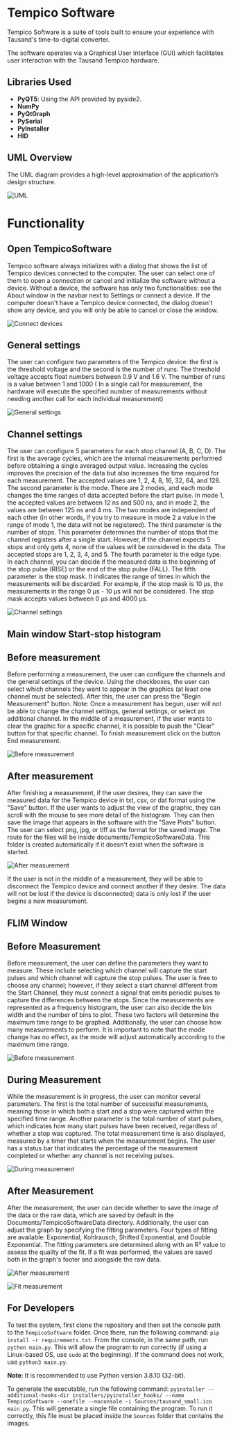 # Tempico Software

Tempico Software is a suite of tools built to ensure your experience with Tausand's time-to-digital converter.

The software operates via a Graphical User Interface (GUI) which facilitates user interaction with the Tausand Tempico hardware.

## Libraries Used
- **PyQT5**: Using the API provided by pyside2.
- **NumPy**
- **PyQtGraph**
- **PySerial**
- **PyInstaller**
- **HID**

## UML Overview

The UML diagram provides a high-level approximation of the application’s design structure.

![UML](https://github.com/Tausand-dev/TempicoSoftware/blob/main/ReadmeSources/umlTempico.png)

# Functionality

## Open TempicoSoftware  
Tempico software always initializes with a dialog that shows the list of Tempico devices connected to the computer. The user can select one of them to open a connection or cancel and initialize the software without a device. Without a device, the software has only two functionalities: see the About window in the navbar next to Settings or connect a device. If the computer doesn't have a Tempico device connected, the dialog doesn't show any device, and you will only be able to cancel or close the window.

![Connect devices](https://github.com/Tausand-dev/TempicoSoftware/blob/FLIMtest/Sources/Dialog.png)

## General settings

The user can configure two parameters of the Tempico device: the first is the threshold voltage and the second is the number of runs. The threshold voltage accepts float numbers between 0.9 V and 1.6 V. The number of runs is a value between 1 and 1000 ( In a single call for measurement, the hardware will execute the specified number of measurements without needing another call for each individual measurement)

![General settings](https://github.com/Tausand-dev/TempicoSoftware/blob/FLIMtest/Sources/generalsettings.png)

## Channel settings
The user can configure 5 parameters for each stop channel (A, B, C, D). The first is the average cycles, which are the internal measurements performed before obtaining a single averaged output value. Increasing the cycles improves the precision of the data but also increases the time required for each measurement. The accepted values are 1, 2, 4, 8, 16, 32, 64, and 128.
The second parameter is the mode. There are 2 modes, and each mode changes the time ranges of data accepted before the start pulse. In mode 1, the accepted values are between 12 ns and 500 ns, and in mode 2, the values are between 125 ns and 4 ms. The two modes are independent of each other (in other words, if you try to measure in mode 2 a value in the range of mode 1, the data will not be registered).
The third parameter is the number of stops. This parameter determines the number of stops that the channel registers after a single start. However, if the channel expects 5 stops and only gets 4, none of the values will be considered in the data. The accepted stops are 1, 2, 3, 4, and 5.
The fourth parameter is the edge type. In each channel, you can decide if the measured data is the beginning of the stop pulse (RISE) or the end of the stop pulse (FALL).
The fifth parameter is the stop mask. It indicates the range of times in which the measurements will be discarded. For example, if the stop mask is 10 µs, the measurements in the range 0 µs - 10 µs will not be considered. The stop mask accepts values between 0 µs and 4000 µs.

![Channel settings](https://github.com/Tausand-dev/TempicoSoftware/blob/FLIMtest/Sources/settings.png)

## Main window Start-stop histogram

## Before measurement

Before performing a measurement, the user can configure the channels and the general settings of the device. Using the checkboxes, the user can select which channels they want to appear in the graphics (at least one channel must be selected). After this, the user can press the "Begin Measurement" button. Note: Once a measurement has begun, user will not be able to change the channel settings, general settings, or select an additional channel. In the middle of a measurement, if the user wants to clear the graphic for a specific channel, it is possible to push the "Clear" button for that specific channel. To finish measurement click on the button End measurement.

![Before measurement](https://github.com/Tausand-dev/TempicoSoftware/blob/FLIMtest/Sources/main.png)

## After measurement

After finishing a measurement, if the user desires, they can save the measured data for the Tempico device in txt, csv, or dat format using the "Save" button. If the user wants to adjust the view of the graphic, they can scroll with the mouse to see more detail of the histogram. They can then save the image that appears in the software with the "Save Plots" button. The user can select png, jpg, or tiff as the format for the saved image. The route for the files will be inside documents/TempicoSoftwareData. This folder is created automatically if it doesn't exist when the software is started.

![After measurement](https://github.com/Tausand-dev/TempicoSoftware/blob/FLIMtest/Sources/postmeasurementStartStop.png)

If the user is not in the middle of a measurement, they will be able to disconnect the Tempico device and connect another if they desire. The data will not be lost if the device is disconnected; data is only lost if the user begins a new measurement.

## FLIM Window
## Before Measurement

Before measurement, the user can define the parameters they want to measure. These include selecting which channel will capture the start pulses and which channel will capture the stop pulses. The user is free to choose any channel; however, if they select a start channel different from the Start Channel, they must connect a signal that emits periodic pulses to capture the differences between the stops. Since the measurements are represented as a frequency histogram, the user can also decide the bin width and the number of bins to plot. These two factors will determine the maximum time range to be graphed. Additionally, the user can choose how many measurements to perform. It is important to note that the mode change has no effect, as the mode will adjust automatically according to the maximum time range.

![Before measurement](https://github.com/Tausand-dev/TempicoSoftware/blob/FLIMtest/Sources/PreMeasurement.png)

## During Measurement

While the measurement is in progress, the user can monitor several parameters. The first is the total number of successful measurements, meaning those in which both a start and a stop were captured within the specified time range. Another parameter is the total number of start pulses, which indicates how many start pulses have been received, regardless of whether a stop was captured. The total measurement time is also displayed, measured by a timer that starts when the measurement begins. The user has a status bar that indicates the percentage of the measurement completed or whether any channel is not receiving pulses.

![During measurement](https://github.com/Tausand-dev/TempicoSoftware/blob/FLIMtest/Sources/MientrasMedicion.png)

## After Measurement

After the measurement, the user can decide whether to save the image of the data or the raw data, which are saved by default in the Documents/TempicoSoftwareData directory. Additionally, the user can adjust the graph by specifying the fitting parameters. Four types of fitting are available: Exponential, Kohlrausch, Shifted Exponential, and Double Exponential. The fitting parameters are determined along with an R² value to assess the quality of the fit. If a fit was performed, the values are saved both in the graph's footer and alongside the raw data.

![After measurement](https://github.com/Tausand-dev/TempicoSoftware/blob/FLIMtest/Sources/Postmeasurement.png)

![Fit measurement](https://github.com/Tausand-dev/TempicoSoftware/blob/FLIMtest/Sources/AfterFit.png)

## For Developers

To test the system, first clone the repository and then set the console path to the `TempicoSoftware` folder. Once there, run the following command: `pip install -r requirements.txt`. From the console, in the same path, run `python main.py`. This will allow the program to run correctly (if using a Linux-based OS, use `sudo` at the beginning). If the command does not work, use `python3 main.py`. 

**Note**: It is recommended to use Python version 3.8.10 (32-bit).

To generate the executable, run the following command: `pyinstaller --additional-hooks-dir installers/pyinstaller_hooks/ --name TempicoSoftware --onefile --noconsole -i Sources/tausand_small.ico main.py`. This will generate a single file containing the program. To run it correctly, this file must be placed inside the `Sources` folder that contains the images.


